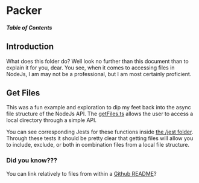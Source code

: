 # Packer

##### Table of Contents

## Introduction

What does this folder do? Well look no further than this document than to explain it for you, dear. You see, when it comes to accessing files in NodeJs, I am may not be a professional, but I am most certainly proficient.

## Get Files

This was a fun example and exploration to dip my feet back into the async file structure of the NodeJs API. The [getFiles.ts](getFiles.ts) allows the user to access a local directory through a simple API.

You can see corresponding Jests for these functions inside [the /jest folder](../jest/getFiles.test.ts). Through these tests it should be pretty clear that getting files will allow you to include, exclude, or both in combination files from a local file structure.

### Did you know???

You can link relatively to files from within a [Github README](https://stackoverflow.com/questions/7653483/github-relative-link-in-markdown-file)?
